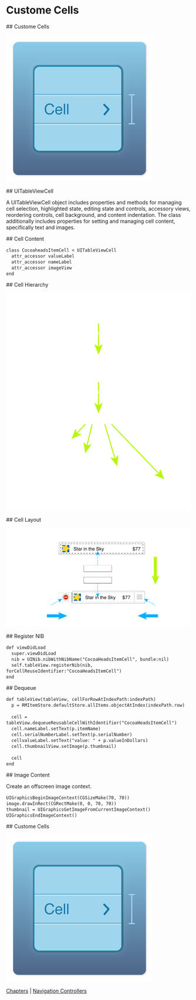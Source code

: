 # Custome Cells

<slide>
## Custome Cells

![](customcells.png "Custome Cells") 

</slide>

<slide>
## UITableViewCell

A UITableViewCell object includes properties and methods for managing cell selection, highlighted state, editing state and controls, accessory views, reordering controls, cell background, and content indentation. The class additionally includes properties for setting and managing cell content, specifically text and images.

</slide>

<slide>
## Cell Content

    class CocoaheadsItemCell < UITableViewCell
      attr_accessor valueLabel
      attr_accessor nameLabel
      attr_accessor imageView
    end

</slide>    

<slide>
## Cell Hierarchy

![](cellhierarchy.png "Cell Hierarchy") 

</slide>

<slide>
## Cell Layout

![](celleditinglayout.png "Cell Layout") 

</slide>

<slide>
## Register NIB

    def viewDidLoad
      super.viewDidLoad
      nib = UINib.nibWithNibName("CocoaHeadsItemCell", bundle:nil)
      self.tableView.registerNib(nib, forCellReuseIdentifier:"CocoaHeadsItemCell")
    end

</slide>

<slide>
## Dequeue

    def tableView(tableView, cellForRowAtIndexPath:indexPath)
      p = RMItemStore.defaultStore.allItems.objectAtIndex(indexPath.row)

      cell = tableView.dequeueReusableCellWithIdentifier("CocoaHeadsItemCell")
      cell.nameLabel.setText(p.itemName)
      cell.serialNumberLabel.setText(p.serialNumber)
      cellvalueLabel.setText("value: " + p.valueInDollars)
      cell.thumbnailView.setImage(p.thumbnail)
    
      cell
    end
</slide>

<slide>
## Image Content

Create an offscreen image context.

    UIGraphicsBeginImageContext(CGSizeMake(70, 70))
    image.drawInRect(CGRectMake(0, 0, 70, 70))
    thumbnail = UIGraphicsGetImageFromCurrentImageContext()
    UIGraphicsEndImageContext()

</slide>


<slide>
## Custome Cells

![](customcells.png "Custome Cells") 

[Chapters](../reveal.html) | 
[Navigation Controllers](../14-NavigationControllers/reveal.html)

</slide>
